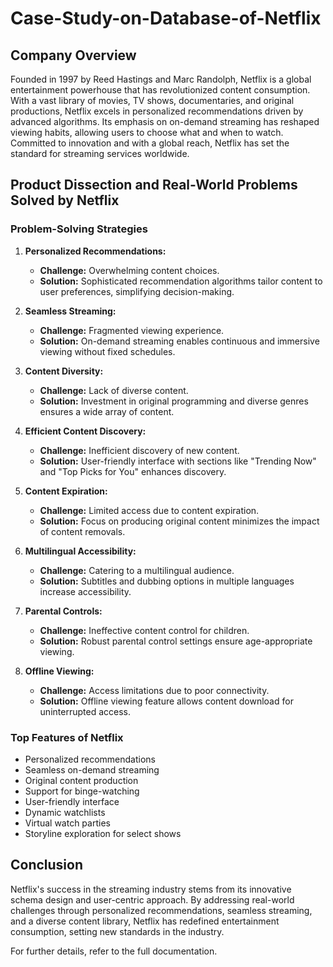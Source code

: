 # Case-Study-on-Database-of-Netflix

## Company Overview
Founded in 1997 by Reed Hastings and Marc Randolph, Netflix is a global entertainment powerhouse that has revolutionized content consumption. With a vast library of movies, TV shows, documentaries, and original productions, Netflix excels in personalized recommendations driven by advanced algorithms. Its emphasis on on-demand streaming has reshaped viewing habits, allowing users to choose what and when to watch. Committed to innovation and with a global reach, Netflix has set the standard for streaming services worldwide.

## Product Dissection and Real-World Problems Solved by Netflix

### Problem-Solving Strategies
1. **Personalized Recommendations:**
   - **Challenge:** Overwhelming content choices.
   - **Solution:** Sophisticated recommendation algorithms tailor content to user preferences, simplifying decision-making.

2. **Seamless Streaming:**
   - **Challenge:** Fragmented viewing experience.
   - **Solution:** On-demand streaming enables continuous and immersive viewing without fixed schedules.

3. **Content Diversity:**
   - **Challenge:** Lack of diverse content.
   - **Solution:** Investment in original programming and diverse genres ensures a wide array of content.

4. **Efficient Content Discovery:**
   - **Challenge:** Inefficient discovery of new content.
   - **Solution:** User-friendly interface with sections like "Trending Now" and "Top Picks for You" enhances discovery.

5. **Content Expiration:**
   - **Challenge:** Limited access due to content expiration.
   - **Solution:** Focus on producing original content minimizes the impact of content removals.

6. **Multilingual Accessibility:**
   - **Challenge:** Catering to a multilingual audience.
   - **Solution:** Subtitles and dubbing options in multiple languages increase accessibility.

7. **Parental Controls:**
   - **Challenge:** Ineffective content control for children.
   - **Solution:** Robust parental control settings ensure age-appropriate viewing.

8. **Offline Viewing:**
   - **Challenge:** Access limitations due to poor connectivity.
   - **Solution:** Offline viewing feature allows content download for uninterrupted access.

### Top Features of Netflix
- Personalized recommendations
- Seamless on-demand streaming
- Original content production
- Support for binge-watching
- User-friendly interface
- Dynamic watchlists
- Virtual watch parties
- Storyline exploration for select shows

## Conclusion
Netflix's success in the streaming industry stems from its innovative schema design and user-centric approach. By addressing real-world challenges through personalized recommendations, seamless streaming, and a diverse content library, Netflix has redefined entertainment consumption, setting new standards in the industry.

For further details, refer to the full documentation.

